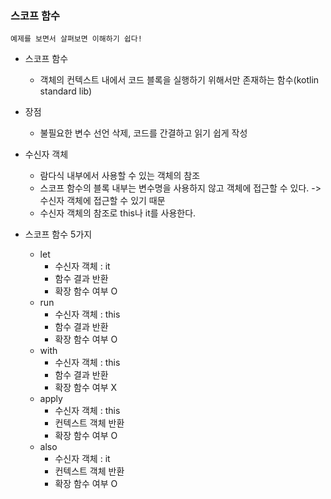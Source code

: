 ### 스코프 함수
```
예제를 보면서 살펴보면 이해하기 쉽다!  
```


- 스코프 함수
  - 객체의 컨텍스트 내에서 코드 블록을 실행하기 위해서만 존재하는 함수(kotlin standard lib)
- 장점
  - 불필요한 변수 선언 삭제, 코드를 간결하고 읽기 쉽게 작성
- 수신자 객체
  - 람다식 내부에서 사용할 수 있는 객체의 참조
  - 스코프 함수의 블록 내부는 변수명을 사용하지 않고 객체에 접근할 수 있다. -> 수신자 객체에 접근할 수 있기 때문
  - 수신자 객체의 참조로 this나 it를 사용한다.

- 스코프 함수 5가지
  - let
    - 수신자 객체 : it
    - 함수 결과 반환
    - 확장 함수 여부 O
  - run
    - 수신자 객체 : this
    - 함수 결과 반환
    - 확장 함수 여부 O
  - with
    - 수신자 객체 : this
    - 함수 결과 반환
    - 확장 함수 여부 X
  - apply
    - 수신자 객체 : this
    - 컨텍스트 객체 반환
    - 확장 함수 여부 O
  - also
    - 수신자 객체 : it
    - 컨텍스트 객체 반환
    - 확장 함수 여부 O